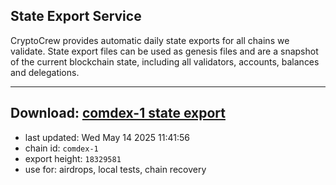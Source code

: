 ## State Export Service
CryptoCrew provides automatic daily state exports for all chains we validate. State export files can be used as genesis files and are a snapshot of the current blockchain state, including all validators, accounts, balances and delegations.

---
**Download: [comdex-1 state export](https://dl-eu2.ccvalidators.com/SERVICE/comdex/comdex-1_export_18329581.json)**
---

- last updated: Wed May 14 2025 11:41:56
- chain id: `comdex-1`
- export height: `18329581`
- use for: airdrops, local tests, chain recovery

